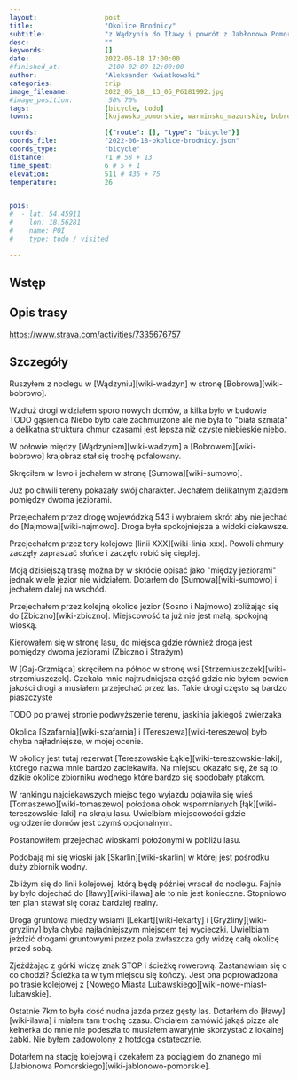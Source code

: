 ```yaml
---
layout:                 post
title:                  "Okolice Brodnicy"
subtitle:               "z Wądzynia do Iławy i powrót z Jabłonowa Pomorskiego"
desc:                   ""
keywords:               []
date:                   2022-06-18 17:00:00
#finished_at:            2100-02-09 12:00:00
author:                 "Aleksander Kwiatkowski"
categories:             trip
image_filename:         2022_06_18__13_05_P6181992.jpg
#image_position:         50% 70%
tags:                   [bicycle, todo]
towns:                  [kujawsko_pomorskie, warminsko_mazurskie, bobrowo, zbiczno, kurzetnik, nowe_miasto_lubawskie, ilawa, jablonowo_pomorskie]

coords:                 [{"route": [], "type": "bicycle"}]
coords_file:            "2022-06-18-okolice-brodnicy.json"
coords_type:            "bicycle"
distance:               71 # 58 + 13  
time_spent:             6 # 5 + 1
elevation:              511 # 436 + 75
temperature:            26


pois:
#  - lat: 54.45911
#    lon: 18.56281
#    name: POI
#    type: todo / visited

---
```



## Wstęp

## Opis trasy

<div class='strava-embed-placeholder' data-embed-type='activity' data-embed-id='7335669390'></div><script src='https://strava-embeds.com/embed.js'></script>

https://www.strava.com/activities/7335676757

## Szczegóły

Ruszyłem z noclegu w [Wądzyniu][wiki-wadzyn] w stronę [Bobrowa][wiki-bobrowo].

Wzdłuż drogi widziałem sporo nowych domów, a kilka było w budowie TODO gąsienica
Niebo było całe zachmurzone ale nie była to "biała szmata" a delikatna
struktura chmur czasami jest lepsza niż czyste niebieskie niebo.

W połowie między [Wądzyniem][wiki-wadzym] a [Bobrowem][wiki-bobrowo]
krajobraz stał się trochę pofalowany.

Skręciłem w lewo i jechałem w stronę [Sumowa][wiki-sumowo].

Już po chwili tereny pokazały swój charakter. Jechałem
delikatnym zjazdem pomiędzy dwoma jeziorami.

Przejechałem przez drogę wojewódzką 543 i wybrałem skrót aby nie jechać do
[Najmowa][wiki-najmowo]. Droga była spokojniejsza a widoki ciekawsze.

Przejechałem przez tory kolejowe [linii XXX][wiki-linia-xxx]. Powoli
chmury zaczęły zapraszać słońce i zaczęło robić się cieplej.

Moją dzisiejszą trasę można by w skrócie opisać jako "między jeziorami"
jednak wiele jezior nie widziałem. Dotarłem do [Sumowa][wiki-sumowo]
i jechałem dalej na wschód.

Przejechałem przez kolejną okolice jezior (Sosno i Najmowo) zbliżając
się do [Zbiczno][wiki-zbiczno]. Miejscowość ta już nie jest małą,
spokojną wioską.

Kierowałem się w stronę lasu, do miejsca gdzie również droga jest
pomiędzy dwoma jeziorami (Zbiczno i Strażym)

W [Gaj-Grzmiąca] skręciłem na północ w stronę wsi [Strzemiuszczek][wiki-strzemiuszczek].
Czekała mnie najtrudniejsza część gdzie nie byłem pewien jakości drogi
a musiałem przejechać przez las. Takie drogi często są
bardzo piaszczyste

TODO po prawej stronie podwyższenie terenu, jaskinia jakiegoś zwierzaka

Okolica [Szafarnia][wiki-szafarnia] i [Tereszewa][wiki-tereszewo]
było chyba najładniejsze, w mojej ocenie.

W okolicy jest tutaj rezerwat [Tereszowskie Łąkie][wiki-tereszowskie-laki],
którego nazwa mnie bardzo zaciekawiła. Na miejscu okazało się,
że są to dzikie okolice zbiorniku wodnego które bardzo się spodobały
ptakom.

W rankingu najciekawszych miejsc tego wyjazdu pojawiła się wieś [Tomaszewo][wiki-tomaszewo]
położona obok wspomnianych [łąk][wiki-tereszowskie-laki] na skraju lasu.
Uwielbiam miejscowości gdzie ogrodzenie domów jest czymś opcjonalnym.

Postanowiłem przejechać wioskami położonymi w pobliżu lasu.

Podobają mi się wioski jak [Skarlin][wiki-skarlin] w której jest pośrodku
duży zbiornik wodny.

Zbliżym się do linii kolejowej, którą będę później wracał do noclegu.
Fajnie by było dojechać do [Iławy][wiki-ilawa] ale to nie jest konieczne.
Stopniowo ten plan stawał się coraz bardziej realny.

Droga gruntowa między wsiami [Lekart][wiki-lekarty] i [Gryźliny][wiki-gryzliny]
była chyba najładniejszym miejscem tej wycieczki. Uwielbiam jeździć
drogami gruntowymi przez pola zwłaszcza gdy widzę całą okolicę
przed sobą.

Zjeżdżając z górki widzę znak STOP i ścieżkę rowerową. Zastanawiam się o co
chodzi? Ścieżka ta w tym miejscu się kończy. Jest ona poprowadzona po trasie
kolejowej z [Nowego Miasta Lubawskiego][wiki-nowe-miast-lubawskie].

Ostatnie 7km to była dość nudna jazda przez gęsty las. Dotarłem
do [Iławy][wiki-ilawa] i miałem tam trochę czasu. Chciałem zamówić
jakąś pizze ale kelnerka do mnie nie podeszła to musiałem awaryjnie
skorzystać z lokalnej żabki. Nie byłem zadowolony z hotdoga ostatecznie.

Dotarłem na stację kolejową i czekałem za pociągiem do znanego mi
[Jabłonowa Pomorskiego][wiki-jablonowo-pomorskie].
